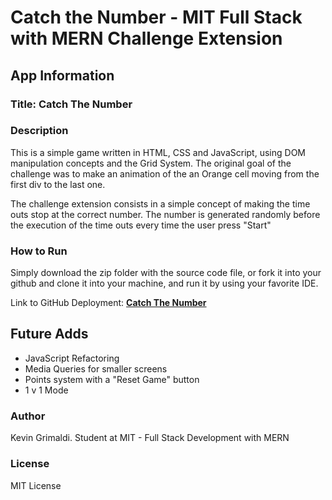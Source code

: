# Catch the Number - MIT Full Stack with MERN Challenge Extension

## App Information

### Title: Catch The Number

### Description

This is a simple game written in HTML, CSS and JavaScript, using DOM manipulation concepts and the Grid System.
The original goal of the challenge was to make an animation of the an Orange cell moving from the first div to the last one.

The challenge extension consists in a simple concept of making the time outs stop at the correct number.
The number is generated randomly before the execution of the time outs every time the user press "Start"

### How to Run

Simply download the zip folder with the source code file, or fork it into your github and clone it into your machine, and run it by using your favorite IDE.

Link to GitHub Deployment: **[Catch The Number](https://anthgrimk.dev/CatchTheNumber/)**

## Future Adds

- JavaScript Refactoring
- Media Queries for smaller screens
- Points system with a "Reset Game" button
- 1 v 1 Mode

### Author

Kevin Grimaldi.
Student at MIT - Full Stack Development with MERN

### License

MIT License
